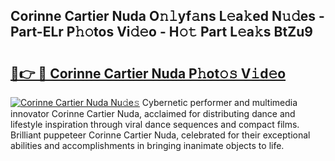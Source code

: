 ## Corinne Cartier Nuda O𝚗𝚕yf𝚊ns L𝚎a𝚔ed N𝚞𝚍es - Part-ELr P𝚑𝚘tos Vi𝚍𝚎o - H𝚘𝚝 Part L𝚎a𝚔s BtZu9

# <h2><a href="http://kf71d3.oniu.top/?m=Corinne+Cartier+Nuda">🔗👉 🔴 Corinne Cartier Nuda P𝚑ot𝚘𝚜 V𝚒d𝚎o</a></h2>

[![Corinne Cartier Nuda Nu𝚍e𝚜](https://i.imgur.com/0qMVB7G.gif)](http://kf71d3.oniu.top/?m=Corinne+Cartier+Nuda)
Cybernetic performer and multimedia innovator Corinne Cartier Nuda, acclaimed for distributing dance and lifestyle inspiration through viral dance sequences and compact films. Brilliant puppeteer Corinne Cartier Nuda, celebrated for their exceptional abilities and accomplishments in bringing inanimate objects to life.  
